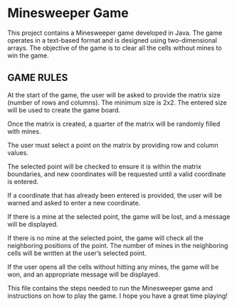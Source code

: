 

# Minesweeper Game
This project contains a Minesweeper game developed in Java. The game operates in a text-based format and is designed using two-dimensional arrays. The objective of the game is to clear all the cells without mines to win the game.

## GAME RULES

At the start of the game, the user will be asked to provide the matrix size (number of rows and columns). The minimum size is 2x2. The entered size will be used to create the game board.

Once the matrix is created, a quarter of the matrix will be randomly filled with mines.

The user must select a point on the matrix by providing row and column values.

The selected point will be checked to ensure it is within the matrix boundaries, and new coordinates will be requested until a valid coordinate is entered.

If a coordinate that has already been entered is provided, the user will be warned and asked to enter a new coordinate.

If there is a mine at the selected point, the game will be lost, and a message will be displayed.

If there is no mine at the selected point, the game will check all the neighboring positions of the point. The number of mines in the neighboring cells will be written at the user’s selected point.

If the user opens all the cells without hitting any mines, the game will be won, and an appropriate message will be displayed.

This file contains the steps needed to run the Minesweeper game and instructions on how to play the game. I hope you have a great time playing!

